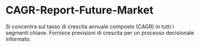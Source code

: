 # CAGR-Report-Future-Market
Si concentra sul tasso di crescita annuale composto (CAGR) in tutti i segmenti chiave. Fornisce previsioni di crescita per un processo decisionale informato.
